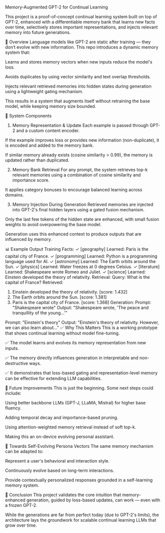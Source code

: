Memory-Augmented GPT-2 for Continual Learning

This project is a proof-of-concept continual learning system built on top of GPT-2, enhanced with a differentiable memory bank that learns new facts over time, selectively stores important representations, and injects relevant memory into future generations.

🚀 Overview
Language models like GPT-2 are static after training — they don’t evolve with new information. This repo introduces a dynamic memory system that:

Learns and stores memory vectors when new inputs reduce the model's loss.

Avoids duplicates by using vector similarity and text overlap thresholds.

Injects relevant retrieved memories into hidden states during generation using a lightweight gating mechanism.

This results in a system that augments itself without retraining the base model, while keeping memory size bounded.

🧩 System Components
1. Memory Representation & Update
Each example is passed through GPT-2 and a custom content encoder.

If the example improves loss or provides new information (non-duplicate), it is encoded and added to the memory bank.

If similar memory already exists (cosine similarity > 0.99), the memory is updated rather than duplicated.

2. Memory Bank Retrieval
For any prompt, the system retrieves top-k relevant memories using a combination of cosine similarity and importance score.

It applies category bonuses to encourage balanced learning across domains.

3. Memory Injection During Generation
Retrieved memories are injected into GPT-2's final hidden layers using a gated fusion mechanism.

Only the last few tokens of the hidden state are enhanced, with small fusion weights to avoid overpowering the base model.

Generation uses this enhanced context to produce outputs that are influenced by memory.

📊 Example Output
Training Facts:
✓ [geography] Learned: Paris is the capital city of France.
✓ [programming] Learned: Python is a programming language used for AI.
✓ [astronomy] Learned: The Earth orbits around the Sun.
✓ [physics] Learned: Water freezes at 0 degrees Celsius.
✓ [literature] Learned: Shakespeare wrote Romeo and Juliet.
✓ [science] Learned: Einstein developed the theory of relativity.
Retrieval:
Query: What is the capital of France?
Retrieved:
  1. Einstein developed the theory of relativity. [score: 1.432]
  2. The Earth orbits around the Sun.            [score: 1.381]
  3. Paris is the capital city of France.        [score: 1.368]
Generation:
Prompt: "Shakespeare wrote"
Output: "Shakespeare wrote, 'The peace and tranquillity of the young...'"

Prompt: "Einstein's theory"
Output: "Einstein's theory of relativity. However, we can also learn about..."
✅ Why This Matters
This is a working prototype that shows continual learning without model fine-tuning.

✅ The model learns and evolves its memory representation from new inputs.

✅ The memory directly influences generation in interpretable and non-destructive ways.

✅ It demonstrates that loss-based gating and representation-level memory can be effective for extending LLM capabilities.

🔭 Future Improvements
This is just the beginning. Some next steps could include:

Using better backbone LLMs (GPT-J, LLaMA, Mistral) for higher base fluency.

Adding temporal decay and importance-based pruning.

Using attention-weighted memory retrieval instead of soft top-k.

Making this an on-device evolving personal assistant.

🧠 Towards Self-Evolving Persona Vectors
The same memory mechanism can be adapted to:

Represent a user's behavioral and interaction style.

Continuously evolve based on long-term interactions.

Provide contextually personalized responses grounded in a self-learning memory system.

🧪 Conclusion
This project validates the core intuition that memory-enhanced generation, guided by loss-based updates, can work — even with a frozen GPT-2.

While the generations are far from perfect today (due to GPT-2's limits), the architecture lays the groundwork for scalable continual learning LLMs that grow over time.

